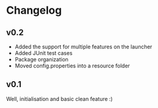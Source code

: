 # Changelog

## v0.2
* Added the support for multiple features on the launcher
* Added JUnit test cases
* Package organization
* Moved config.properties into a resource folder



## v0.1
Well, initialisation and basic clean feature :)